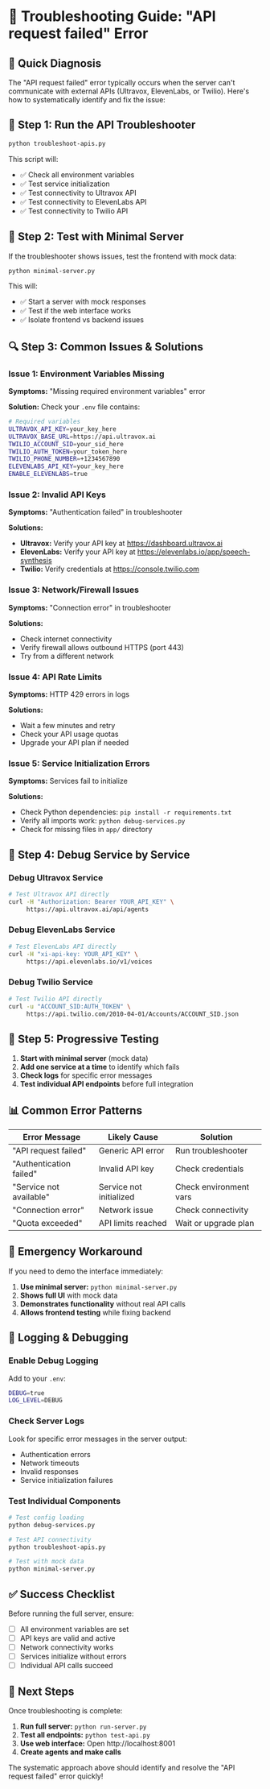 # 🔧 Troubleshooting Guide: "API request failed" Error

## 🎯 Quick Diagnosis

The "API request failed" error typically occurs when the server can't communicate with external APIs (Ultravox, ElevenLabs, or Twilio). Here's how to systematically identify and fix the issue:

## 🚀 Step 1: Run the API Troubleshooter

```bash
python troubleshoot-apis.py
```

This script will:
- ✅ Check all environment variables
- ✅ Test service initialization
- ✅ Test connectivity to Ultravox API
- ✅ Test connectivity to ElevenLabs API  
- ✅ Test connectivity to Twilio API

## 🧪 Step 2: Test with Minimal Server

If the troubleshooter shows issues, test the frontend with mock data:

```bash
python minimal-server.py
```

This will:
- ✅ Start a server with mock responses
- ✅ Test if the web interface works
- ✅ Isolate frontend vs backend issues

## 🔍 Step 3: Common Issues & Solutions

### Issue 1: Environment Variables Missing
**Symptoms:** "Missing required environment variables" error

**Solution:** Check your `.env` file contains:
```bash
# Required variables
ULTRAVOX_API_KEY=your_key_here
ULTRAVOX_BASE_URL=https://api.ultravox.ai
TWILIO_ACCOUNT_SID=your_sid_here
TWILIO_AUTH_TOKEN=your_token_here
TWILIO_PHONE_NUMBER=+1234567890
ELEVENLABS_API_KEY=your_key_here
ENABLE_ELEVENLABS=true
```

### Issue 2: Invalid API Keys
**Symptoms:** "Authentication failed" in troubleshooter

**Solutions:**
- **Ultravox:** Verify your API key at https://dashboard.ultravox.ai
- **ElevenLabs:** Verify your API key at https://elevenlabs.io/app/speech-synthesis
- **Twilio:** Verify credentials at https://console.twilio.com

### Issue 3: Network/Firewall Issues
**Symptoms:** "Connection error" in troubleshooter

**Solutions:**
- Check internet connectivity
- Verify firewall allows outbound HTTPS (port 443)
- Try from a different network

### Issue 4: API Rate Limits
**Symptoms:** HTTP 429 errors in logs

**Solutions:**
- Wait a few minutes and retry
- Check your API usage quotas
- Upgrade your API plan if needed

### Issue 5: Service Initialization Errors
**Symptoms:** Services fail to initialize

**Solutions:**
- Check Python dependencies: `pip install -r requirements.txt`
- Verify all imports work: `python debug-services.py`
- Check for missing files in `app/` directory

## 🔧 Step 4: Debug Service by Service

### Debug Ultravox Service
```bash
# Test Ultravox API directly
curl -H "Authorization: Bearer YOUR_API_KEY" \
     https://api.ultravox.ai/api/agents
```

### Debug ElevenLabs Service
```bash
# Test ElevenLabs API directly
curl -H "xi-api-key: YOUR_API_KEY" \
     https://api.elevenlabs.io/v1/voices
```

### Debug Twilio Service
```bash
# Test Twilio API directly
curl -u "ACCOUNT_SID:AUTH_TOKEN" \
     https://api.twilio.com/2010-04-01/Accounts/ACCOUNT_SID.json
```

## 🎯 Step 5: Progressive Testing

1. **Start with minimal server** (mock data)
2. **Add one service at a time** to identify which fails
3. **Check logs** for specific error messages
4. **Test individual API endpoints** before full integration

## 📊 Common Error Patterns

| Error Message | Likely Cause | Solution |
|---------------|--------------|----------|
| "API request failed" | Generic API error | Run troubleshooter |
| "Authentication failed" | Invalid API key | Check credentials |
| "Service not available" | Service not initialized | Check environment vars |
| "Connection error" | Network issue | Check connectivity |
| "Quota exceeded" | API limits reached | Wait or upgrade plan |

## 🚨 Emergency Workaround

If you need to demo the interface immediately:

1. **Use minimal server:** `python minimal-server.py`
2. **Shows full UI** with mock data
3. **Demonstrates functionality** without real API calls
4. **Allows frontend testing** while fixing backend

## 📝 Logging & Debugging

### Enable Debug Logging
Add to your `.env`:
```bash
DEBUG=true
LOG_LEVEL=DEBUG
```

### Check Server Logs
Look for specific error messages in the server output:
- Authentication errors
- Network timeouts
- Invalid responses
- Service initialization failures

### Test Individual Components
```bash
# Test config loading
python debug-services.py

# Test API connectivity  
python troubleshoot-apis.py

# Test with mock data
python minimal-server.py
```

## ✅ Success Checklist

Before running the full server, ensure:
- [ ] All environment variables are set
- [ ] API keys are valid and active
- [ ] Network connectivity works
- [ ] Services initialize without errors
- [ ] Individual API calls succeed

## 🎉 Next Steps

Once troubleshooting is complete:
1. **Run full server:** `python run-server.py`
2. **Test all endpoints:** `python test-api.py`
3. **Use web interface:** Open http://localhost:8001
4. **Create agents and make calls**

The systematic approach above should identify and resolve the "API request failed" error quickly!